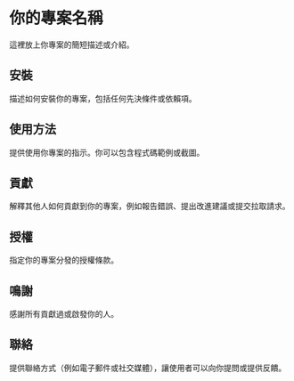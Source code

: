 # 你的專案名稱

這裡放上你專案的簡短描述或介紹。

## 安裝

描述如何安裝你的專案，包括任何先決條件或依賴項。

## 使用方法

提供使用你專案的指示。你可以包含程式碼範例或截圖。

## 貢獻

解釋其他人如何貢獻到你的專案，例如報告錯誤、提出改進建議或提交拉取請求。

## 授權

指定你的專案分發的授權條款。

## 鳴謝

感謝所有貢獻過或啟發你的人。

## 聯絡

提供聯絡方式（例如電子郵件或社交媒體），讓使用者可以向你提問或提供反饋。